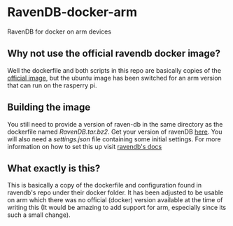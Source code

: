 # RavenDB-docker-arm
RavenDB for docker on arm devices

## Why not use the official ravendb docker image?
Well the dockerfile and both scripts in this repo are basically copies of the [official image](https://hub.docker.com/r/ravendb/ravendb/), but the ubuntu image has been switched for an arm version that can run on the rasperry pi.

## Building the image
You still need to provide a version of raven-db in the same directory as the dockerfile named *RavenDB.tar.bz2*. Get your version of ravenDB [here](https://ravendb.net/download).
You will also need a *settings.json* file containing some initial settings. For more information on how to set this up visit [ravendb's docs](https://ravendb.net/docs/article-page/4.0/csharp/server/configuration/configuration-options)

## What exactly is this?
This is basically a copy of the dockerfile and configuration found in ravendb's repo under their docker folder. It has been adjusted to be usable on arm which there was no official (docker) version available at the time of writing this (It would be amazing to add support for arm, especially since its such a small change).